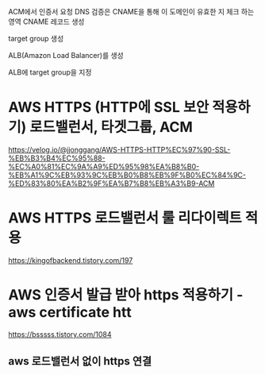 

ACM에서 인증서 요청
DNS 검증은 CNAME을 통해 이 도메인이 유효한 지 체크 하는 영역
CNAME 레코드 생성

target group 생성

ALB(Amazon Load Balancer)를 생성

ALB에 target group을 지정






# AWS HTTPS (HTTP에 SSL 보안 적용하기) 로드밸런서, 타겟그룹, ACM

https://velog.io/@jjonggang/AWS-HTTPS-HTTP%EC%97%90-SSL-%EB%B3%B4%EC%95%88-%EC%A0%81%EC%9A%A9%ED%95%98%EA%B8%B0-%EB%A1%9C%EB%93%9C%EB%B0%B8%EB%9F%B0%EC%84%9C-%ED%83%80%EA%B2%9F%EA%B7%B8%EB%A3%B9-ACM


# AWS HTTPS 로드밸런서 룰 리다이렉트 적용
https://kingofbackend.tistory.com/197


# AWS 인증서 발급 받아 https 적용하기 - aws certificate htt

https://bsssss.tistory.com/1084


## aws 로드밸런서 없이 https 연결
